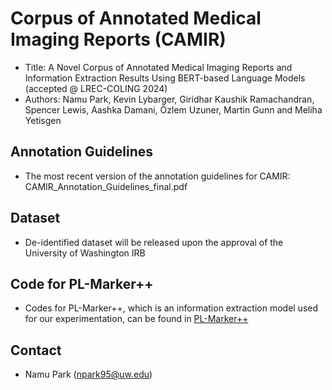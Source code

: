 # Corpus of Annotated Medical Imaging Reports (CAMIR)

 - Title: A Novel Corpus of Annotated Medical Imaging Reports and Information Extraction Results Using BERT-based Language Models (accepted @ LREC-COLING 2024)
 - Authors: Namu Park, Kevin Lybarger, Giridhar Kaushik Ramachandran, Spencer Lewis, Aashka Damani, Özlem Uzuner, Martin Gunn and Meliha Yetisgen

## Annotation Guidelines

 - The most recent version of the annotation guidelines for CAMIR: CAMIR_Annotation_Guidelines_final.pdf

## Dataset

 - De-identified dataset will be released upon the approval of the University of Washington IRB 

## Code for PL-Marker++

 - Codes for PL-Marker++, which is an information extraction model used for our experimentation, can be found in [PL-Marker++](https://github.com/uw-bionlp/PL_Marker_Plus)

## Contact

 - Namu Park (npark95@uw.edu)
